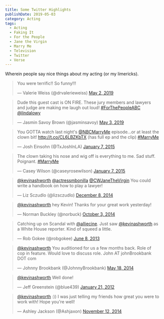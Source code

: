 ```yaml
---
title: Some Twitter Highlights
publishDate: 2019-05-03
category: Acting
tags:
  - Acting
  - Faking It
  - For the People
  - Jane the Virgin
  - Marry Me
  - Television
  - Twitter
  - Verse
---
```


<p>Wherein people say nice things about my acting (or my limericks).</p>

<blockquote class="twitter-tweet" data-conversation="none"><p lang="en" dir="ltr">You were terrific!! So funny!!!</p>&mdash; Valerie Weiss (@drvalerieweiss) <a href="https://twitter.com/drvalerieweiss/status/1124049860469174275?ref_src=twsrc%5Etfw">May 2, 2019</a></blockquote>

<blockquote class="twitter-tweet"><p lang="en" dir="ltr">Dude this guest cast is ON FIRE. These jury members and lawyers and judge are making me laugh out loud! <a href="https://twitter.com/hashtag/ForThePeopleABC?src=hash&amp;ref_src=twsrc%5Etfw">#ForThePeopleABC</a> <a href="https://twitter.com/lindalowy?ref_src=twsrc%5Etfw">@lindalowy</a></p>&mdash; Jasmin Savoy Brown (@jasminsavoy) <a href="https://twitter.com/jasminsavoy/status/1124135109358014465?ref_src=twsrc%5Etfw">May 3, 2019</a></blockquote>

<blockquote class="twitter-tweet" lang="en"><p>You GOTTA watch last night&#39;s <a href="https://twitter.com/NBCMarryMe">@NBCMarryMe</a> episode...or at least the clown bit! <a href="http://t.co/CL6LBZKbTX">http://t.co/CL6LBZKbTX</a> (has full ep and the clip) <a href="https://twitter.com/hashtag/MarryMe?src=hash">#MarryMe</a></p>&mdash; Josh Einsohn (@TxJoshInLA) <a href="https://twitter.com/TxJoshInLA/status/552923826212704256">January 7, 2015</a></blockquote>

<blockquote class="twitter-tweet" lang="en"><p>The clown taking his nose and wig off is everything to me. Sad stuff. Poignant. <a href="https://twitter.com/hashtag/MarryMe?src=hash">#MarryMe</a></p>&mdash; Casey Wilson (@caseyrosewilson) <a href="https://twitter.com/caseyrosewilson/status/552653248964751360">January 7, 2015</a></blockquote>

<blockquote class="twitter-tweet" lang="en"><p><a href="https://twitter.com/kevinashworth">@kevinashworth</a> <a href="https://twitter.com/actressmbonilla">@actressmbonilla</a> <a href="https://twitter.com/CWJaneTheVirgin">@CWJaneTheVirgin</a> You could write a handbook on how to play a lawyer!</p>&mdash; Liz Sczudlo (@lizsczudlo) <a href="https://twitter.com/lizsczudlo/status/542061414316523520">December 8, 2014</a></blockquote>

<blockquote class="twitter-tweet" lang="en"><p><a href="https://twitter.com/kevinashworth">@kevinashworth</a> hey Kevin! Thanks for your great work yesterday!</p>&mdash; Norman Buckley (@norbuck) <a href="https://twitter.com/norbuck/status/518162461686378496">October 3, 2014</a></blockquote>

<blockquote class="twitter-tweet" lang="en"><p>Catching up on Scandal with <a href="https://twitter.com/alliecine">@alliecine</a>. Just saw <a href="https://twitter.com/kevinashworth">@kevinashworth</a> as a White House reporter. Kind of squeed a little.</p>&mdash; Rob Gokee (@robgokee) <a href="https://twitter.com/robgokee/status/343263484907229184">June 8, 2013</a></blockquote>

<blockquote class="twitter-tweet" lang="en"><p><a href="https://twitter.com/kevinashworth">@kevinashworth</a> You auditioned for us a few months back. Role of cop in feature. Would love to discuss role. John AT johnBrookbank DOT com</p>&mdash; Johnny Brookbank (@JohnnyBrookbank) <a href="https://twitter.com/JohnnyBrookbank/status/467877736287973376">May 18, 2014</a></blockquote>

<blockquote class="twitter-tweet" lang="en"><p><a href="https://twitter.com/kevinashworth">@kevinashworth</a> Well done!</p>&mdash; Jeff Greenstein (@blue439) <a href="https://twitter.com/blue439/status/160590857731457024">January 21, 2012</a></blockquote>

<blockquote class="twitter-tweet" lang="en"><p><a href="https://twitter.com/kevinashworth">@kevinashworth</a> :)) I was just telling my friends how great you were to work with! Hope you&#39;re well!</p>&mdash; Ashley Jackson (@Ashjaxon) <a href="https://twitter.com/Ashjaxon/status/532434645015486465">November 12, 2014</a></blockquote>

<script async src="//platform.twitter.com/widgets.js" charset="utf-8"></script>

